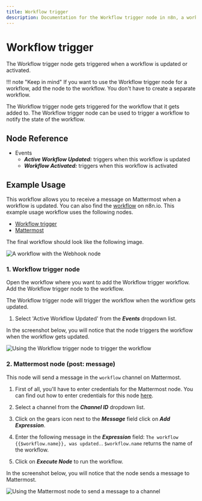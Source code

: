 ```yaml
---
title: Workflow trigger
description: Documentation for the Workflow trigger node in n8n, a workflow automation platform. Includes guidance on usage, and links to examples.
---
```


# Workflow trigger

The Workflow trigger node gets triggered when a workflow is updated or activated.

!!! note "Keep in mind"
    If you want to use the Workflow trigger node for a workflow, add the node to the workflow. You don't have to create a separate workflow.


The Workflow trigger node gets triggered for the workflow that it gets added to. The Workflow trigger node can be used to trigger a workflow to notify the state of the workflow.

## Node Reference

- Events
    - ***Active Workflow Updated:*** triggers when this workflow is updated
    - ***Workflow Activated:*** triggers when this workflow is activated

## Example Usage

This workflow allows you to receive a message on Mattermost when a workflow is updated. You can also find the [workflow](https://n8n.io/workflows/1059) on n8n.io. This example usage workflow uses the following nodes.
- [Workflow trigger]()
- [Mattermost](/integrations/builtin/app-nodes/n8n-nodes-base.mattermost/)

The final workflow should look like the following image.

![A workflow with the Webhook node](/_images/integrations/builtin/core-nodes/workflowtrigger/workflow.png)

### 1. Workflow trigger node

Open the workflow where you want to add the Workflow trigger workflow. Add the Workflow trigger node to the workflow.

The Workflow trigger node will trigger the workflow when the workflow gets updated.

1. Select 'Active Workflow Updated' from the ***Events*** dropdown list.

In the screenshot below, you will notice that the node triggers the workflow when the workflow gets updated.

![Using the Workflow trigger node to trigger the workflow](/_images/integrations/builtin/core-nodes/workflowtrigger/workflowtrigger_node.png)

### 2. Mattermost node (post: message)

This node will send a message in the `workflow` channel on Mattermost.

1. First of all, you'll have to enter credentials for the Mattermost node. You can find out how to enter credentials for this node [here](/integrations/builtin/credentials/mattermost/).
2. Select a channel from the ***Channel ID*** dropdown list.
3. Click on the gears icon next to the ***Message*** field click on ***Add Expression***.

4. Enter the following message in the ***Expression*** field: `The workflow {{$workflow.name}}, was updated.`. `$workflow.name` returns the name of the workflow.
5. Click on ***Execute Node*** to run the workflow.

In the screenshot below, you will notice that the node sends a message to Mattermost.

![Using the Mattermost node to send a message to a channel](/_images/integrations/builtin/core-nodes/workflowtrigger/mattermost_node.png)

